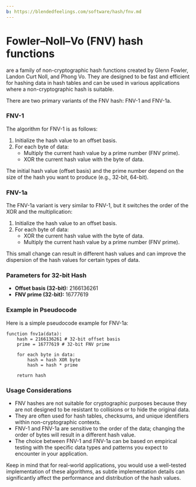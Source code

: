 ```yaml
---
b: https://blendedfeelings.com/software/hash/fnv.md
---
```


# Fowler–Noll–Vo (FNV) hash functions 
are a family of non-cryptographic hash functions created by Glenn Fowler, Landon Curt Noll, and Phong Vo. They are designed to be fast and efficient for hashing data in hash tables and can be used in various applications where a non-cryptographic hash is suitable.

There are two primary variants of the FNV hash: FNV-1 and FNV-1a.

### FNV-1

The algorithm for FNV-1 is as follows:

1. Initialize the hash value to an offset basis.
2. For each byte of data:
   - Multiply the current hash value by a prime number (FNV prime).
   - XOR the current hash value with the byte of data.

The initial hash value (offset basis) and the prime number depend on the size of the hash you want to produce (e.g., 32-bit, 64-bit).

### FNV-1a

The FNV-1a variant is very similar to FNV-1, but it switches the order of the XOR and the multiplication:

1. Initialize the hash value to an offset basis.
2. For each byte of data:
   - XOR the current hash value with the byte of data.
   - Multiply the current hash value by a prime number (FNV prime).

This small change can result in different hash values and can improve the dispersion of the hash values for certain types of data.

### Parameters for 32-bit Hash

- **Offset basis (32-bit):** 2166136261
- **FNV prime (32-bit):** 16777619

### Example in Pseudocode

Here is a simple pseudocode example for FNV-1a:

```
function fnv1a(data):
    hash = 2166136261 # 32-bit offset basis
    prime = 16777619 # 32-bit FNV prime
    
    for each byte in data:
        hash = hash XOR byte
        hash = hash * prime
    
    return hash
```

### Usage Considerations

- FNV hashes are not suitable for cryptographic purposes because they are not designed to be resistant to collisions or to hide the original data.
- They are often used for hash tables, checksums, and unique identifiers within non-cryptographic contexts.
- FNV-1 and FNV-1a are sensitive to the order of the data; changing the order of bytes will result in a different hash value.
- The choice between FNV-1 and FNV-1a can be based on empirical testing with the specific data types and patterns you expect to encounter in your application.

Keep in mind that for real-world applications, you would use a well-tested implementation of these algorithms, as subtle implementation details can significantly affect the performance and distribution of the hash values.